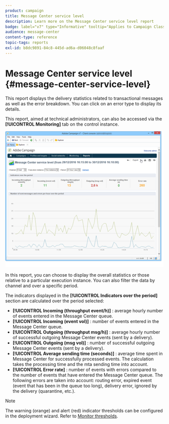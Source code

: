 ```yaml
---
product: campaign
title: Message Center service level
description: Learn more on the Message Center service level report
badge: label="v7" type="Informative" tooltip="Applies to Campaign Classic v7 only"
audience: message-center
content-type: reference
topic-tags: reports
exl-id: b8dc9891-84c8-445d-ad6a-d06048c8faaf
---
```

# Message Center service level {#message-center-service-level}



This report displays the delivery statistics related to transactional messages as well as the error breakdown. You can click on an error type to display its details.

This report, aimed at technical administrators, can also be accessed via the **[!UICONTROL Monitoring]** tab on the control instance.

![](assets/mc_reports_1.png)

In this report, you can choose to display the overall statistics or those relative to a particular execution instance. You can also filter the data by channel and over a specific period.

The indicators displayed in the **[!UICONTROL Indicators over the period]** section are calculated over the period selected:

* **[!UICONTROL Incoming (throughput event/h)]** : average hourly number of events entered in the Message Center queue.
* **[!UICONTROL Incoming (event vol)]** : number of events entered in the Message Center queue.
* **[!UICONTROL Outgoing (throughput msg/h)]** : average hourly number of successful outgoing Message Center events (sent by a delivery).
* **[!UICONTROL Outgoing (msg vol)]** : number of successful outgoing Message Center events (sent by a delivery).
* **[!UICONTROL Average sending time (seconds)]** : average time spent in Message Center for successfully processed events. The calculation takes the processing time and the mta sending time into account.
* **[!UICONTROL Error rate]** : number of events with errors compared to the number of events that have entered the Message Center queue. The following errors are taken into account: routing error, expired event (event that has been in the queue too long), delivery error, ignored by the delivery (quarantine, etc.).

>[!NOTE]
>
>The warning (orange) and alert (red) indicator thresholds can be configured in the deployment wizard. Refer to [Monitor thresholds](../../message-center/using/additional-configurations.md#monitoring-thresholds).
